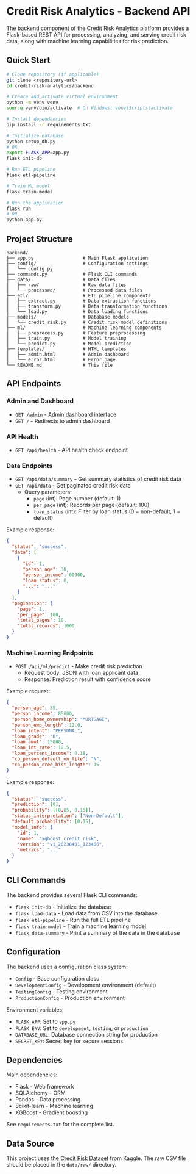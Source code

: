 # Credit Risk Analytics - Backend API

The backend component of the Credit Risk Analytics platform provides a Flask-based REST API for processing, analyzing, and serving credit risk data, along with machine learning capabilities for risk prediction.

## Quick Start

```bash
# Clone repository (if applicable)
git clone <repository-url>
cd credit-risk-analytics/backend

# Create and activate virtual environment
python -m venv venv
source venv/bin/activate  # On Windows: venv\Scripts\activate

# Install dependencies
pip install -r requirements.txt

# Initialize database
python setup_db.py
# OR
export FLASK_APP=app.py
flask init-db

# Run ETL pipeline
flask etl-pipeline

# Train ML model
flask train-model

# Run the application
flask run
# OR
python app.py
```

## Project Structure

```
backend/
├── app.py                  # Main Flask application
├── config/                 # Configuration settings
│   └── config.py
├── commands.py             # Flask CLI commands
├── data/                   # Data files
│   ├── raw/                # Raw data files
│   └── processed/          # Processed data files
├── etl/                    # ETL pipeline components
│   ├── extract.py          # Data extraction functions
│   ├── transform.py        # Data transformation functions
│   └── load.py             # Data loading functions
├── models/                 # Database models
│   └── credit_risk.py      # Credit risk model definitions
├── ml/                     # Machine learning components
│   ├── preprocess.py       # Feature preprocessing
│   ├── train.py            # Model training
│   └── predict.py          # Model prediction
├── templates/              # HTML templates
│   ├── admin.html          # Admin dashboard
│   └── error.html          # Error page
└── README.md               # This file
```

## API Endpoints

### Admin and Dashboard

- `GET /admin` - Admin dashboard interface
- `GET /` - Redirects to admin dashboard

### API Health

- `GET /api/health` - API health check endpoint

### Data Endpoints

- `GET /api/data/summary` - Get summary statistics of credit risk data
- `GET /api/data` - Get paginated credit risk data
  - Query parameters:
    - `page` (int): Page number (default: 1)
    - `per_page` (int): Records per page (default: 100)
    - `loan_status` (int): Filter by loan status (0 = non-default, 1 = default)

Example response:

```json
{
  "status": "success",
  "data": [
    {
      "id": 1,
      "person_age": 30,
      "person_income": 60000,
      "loan_status": 0,
      "...": "..."
    }
  ],
  "pagination": {
    "page": 1,
    "per_page": 100,
    "total_pages": 10,
    "total_records": 1000
  }
}
```

### Machine Learning Endpoints

- `POST /api/ml/predict` - Make credit risk prediction
  - Request body: JSON with loan applicant data
  - Response: Prediction result with confidence score

Example request:

```json
{
  "person_age": 35,
  "person_income": 85000,
  "person_home_ownership": "MORTGAGE",
  "person_emp_length": 12.0,
  "loan_intent": "PERSONAL",
  "loan_grade": "B",
  "loan_amnt": 15000,
  "loan_int_rate": 12.5,
  "loan_percent_income": 0.18,
  "cb_person_default_on_file": "N",
  "cb_person_cred_hist_length": 15
}
```

Example response:

```json
{
  "status": "success",
  "prediction": [0],
  "probability": [[0.85, 0.15]],
  "status_interpretation": ["Non-Default"],
  "default_probability": [0.15],
  "model_info": {
    "id": 1,
    "name": "xgboost_credit_risk",
    "version": "v1_20230401_123456",
    "metrics": "..."
  }
}
```

## CLI Commands

The backend provides several Flask CLI commands:

- `flask init-db` - Initialize the database
- `flask load-data` - Load data from CSV into the database
- `flask etl-pipeline` - Run the full ETL pipeline
- `flask train-model` - Train a machine learning model
- `flask data-summary` - Print a summary of the data in the database

## Configuration

The backend uses a configuration class system:

- `Config` - Base configuration class
- `DevelopmentConfig` - Development environment (default)
- `TestingConfig` - Testing environment
- `ProductionConfig` - Production environment

Environment variables:

- `FLASK_APP`: Set to `app.py`
- `FLASK_ENV`: Set to `development`, `testing`, or `production`
- `DATABASE_URL`: Database connection string for production
- `SECRET_KEY`: Secret key for secure sessions

## Dependencies

Main dependencies:

- Flask - Web framework
- SQLAlchemy - ORM
- Pandas - Data processing
- Scikit-learn - Machine learning
- XGBoost - Gradient boosting

See `requirements.txt` for the complete list.

## Data Source

This project uses the [Credit Risk Dataset](https://www.kaggle.com/laotse/credit-risk-dataset) from Kaggle. The raw CSV file should be placed in the `data/raw/` directory.
